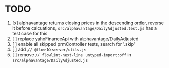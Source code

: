 # TODO
1. [x] alphavantage returns closing prices in the descending order, reverse it before calcuations,
   `src/alphavantage/DailyAdjusted.test.js` has a test case for this
2. [ ] replace yahoFinanceApi with alphavantage/DailyAdjusted
3. [ ] enable all skipped prmController tests, search for '.skip'
4. [ ] add `// @flow` to `server/utils.js`
5. [ ] remove `// flowlint-next-line untyped-import:off` in `src/alphavantage/DailyAdjusted.js`

   